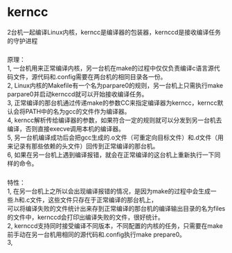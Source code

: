 # kerncc
2台机一起编译Linux内核，kerncc是编译器的包装器，kernccd是接收编译任务的守护进程

#####
原理：<br/>
1, 一台机用来正常编译内核，另一台机在make的过程中仅仅负责编译c语言源代码文件，源代码和.config需要在两台机的相同目录各一份。<br/>
2, Linux内核的Makefile有一个名为parpare0的规则，另一台机上只需执行make parpare0并启动kernccd就可以开始接收编译任务。<br/>
3, 正常编译的那台机通过传递make的参数CC来指定编译器为kerncc，kerncc默认会将PATH中的名为gcc的文件作为编译器。<br/>
4, kerncc解析传给编译器的参数，如果符合一定的规则就可以分发到另一台机去编译，否则直接execve调用本机的编译器。<br/>
5, 另一台机编译成功后会把gcc生成的.o文件（可重定向目标文件）和.d文件（用来记录有那些依赖的头文件）回传到正常编译的那台机。<br/>
6, 如果在另一台机上遇到编译报错，就会在正常编译的这台机上重新执行一下同样的命令。<br/>

#####
特性：<br/>
1, 在另一台机上之所以会出现编译报错的情况，是因为make的过程中会生成一些.h和.c文件，这些文件只存在于正常编译的那台机上，<br/>
可以将编译失败的文件统计出来存到正常编译的那台机的编译输出目录的名为files的文件中，kernccd会打印出编译失败的文件，很好统计。<br/>
2, kernccd支持同时接受编译不同版本，不同配置的内核的任务，只需要在make前手动在另一台机用相同的源代码和.config执行make prepare0。<br/>
3, 
